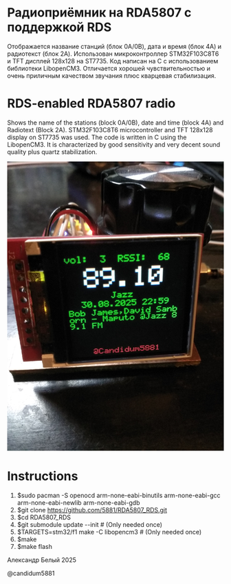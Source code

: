 # Радиоприёмник на RDA5807 с поддержкой RDS
Отображается название станций (блок 0A/0B), дата и время (блок 4A) и 
радиотекст (блок 2A). Использован микроконтроллер STM32F103C8T6 и TFT 
дисплей 128x128 на ST7735. Код написан на C с использованием библиотеки 
LibopenCM3. Отличается хорошей чувствительностью и очень приличным 
качеством звучания плюс кварцевая стабилизация.


# RDS-enabled RDA5807 radio
Shows the name of the stations (block 0A/0B), date and time (block 4A) 
and Radiotext (Block 2A). STM32F103C8T6 microcontroller and TFT 128x128 
display on ST7735 was used. The code is written in C using the 
LibopenCM3. It is characterized by good sensitivity and very decent 
sound quality plus quartz stabilization.

![Display](pics/int0.jpg)

# Instructions
 
 1. $sudo pacman -S openocd arm-none-eabi-binutils arm-none-eabi-gcc arm-none-eabi-newlib arm-none-eabi-gdb
 2. $git clone https://github.com/5881/RDA5807_RDS.git
 3. $cd RDA5807_RDS
 4. $git submodule update --init # (Only needed once)
 5. $TARGETS=stm32/f1 make -C libopencm3 # (Only needed once)
 6. $make 
 7. $make flash

Александр Белый 2025


@candidum5881
